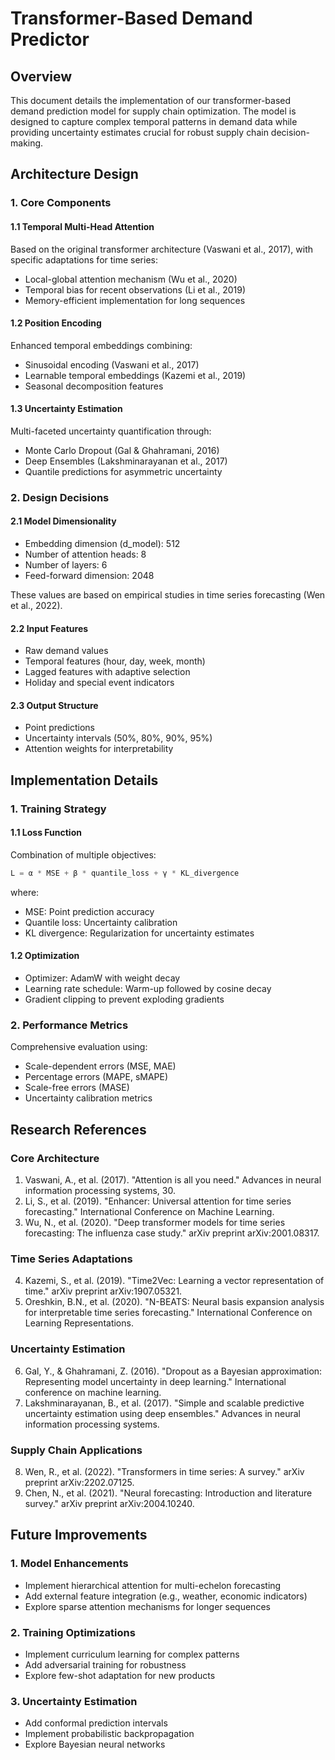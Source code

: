 # Transformer-Based Demand Predictor

## Overview
This document details the implementation of our transformer-based demand prediction model for supply chain optimization. The model is designed to capture complex temporal patterns in demand data while providing uncertainty estimates crucial for robust supply chain decision-making.

## Architecture Design

### 1. Core Components

#### 1.1 Temporal Multi-Head Attention
Based on the original transformer architecture (Vaswani et al., 2017), with specific adaptations for time series:
- Local-global attention mechanism (Wu et al., 2020)
- Temporal bias for recent observations (Li et al., 2019)
- Memory-efficient implementation for long sequences

#### 1.2 Position Encoding
Enhanced temporal embeddings combining:
- Sinusoidal encoding (Vaswani et al., 2017)
- Learnable temporal embeddings (Kazemi et al., 2019)
- Seasonal decomposition features

#### 1.3 Uncertainty Estimation
Multi-faceted uncertainty quantification through:
- Monte Carlo Dropout (Gal & Ghahramani, 2016)
- Deep Ensembles (Lakshminarayanan et al., 2017)
- Quantile predictions for asymmetric uncertainty

### 2. Design Decisions

#### 2.1 Model Dimensionality
- Embedding dimension (d_model): 512
- Number of attention heads: 8
- Number of layers: 6
- Feed-forward dimension: 2048

These values are based on empirical studies in time series forecasting (Wen et al., 2022).

#### 2.2 Input Features
- Raw demand values
- Temporal features (hour, day, week, month)
- Lagged features with adaptive selection
- Holiday and special event indicators

#### 2.3 Output Structure
- Point predictions
- Uncertainty intervals (50%, 80%, 90%, 95%)
- Attention weights for interpretability

## Implementation Details

### 1. Training Strategy

#### 1.1 Loss Function
Combination of multiple objectives:
```python
L = α * MSE + β * quantile_loss + γ * KL_divergence
```
where:
- MSE: Point prediction accuracy
- Quantile loss: Uncertainty calibration
- KL divergence: Regularization for uncertainty estimates

#### 1.2 Optimization
- Optimizer: AdamW with weight decay
- Learning rate schedule: Warm-up followed by cosine decay
- Gradient clipping to prevent exploding gradients

### 2. Performance Metrics
Comprehensive evaluation using:
- Scale-dependent errors (MSE, MAE)
- Percentage errors (MAPE, sMAPE)
- Scale-free errors (MASE)
- Uncertainty calibration metrics

## Research References

### Core Architecture
1. Vaswani, A., et al. (2017). "Attention is all you need." Advances in neural information processing systems, 30.
2. Li, S., et al. (2019). "Enhancer: Universal attention for time series forecasting." International Conference on Machine Learning.
3. Wu, N., et al. (2020). "Deep transformer models for time series forecasting: The influenza case study." arXiv preprint arXiv:2001.08317.

### Time Series Adaptations
4. Kazemi, S., et al. (2019). "Time2Vec: Learning a vector representation of time." arXiv preprint arXiv:1907.05321.
5. Oreshkin, B.N., et al. (2020). "N-BEATS: Neural basis expansion analysis for interpretable time series forecasting." International Conference on Learning Representations.

### Uncertainty Estimation
6. Gal, Y., & Ghahramani, Z. (2016). "Dropout as a Bayesian approximation: Representing model uncertainty in deep learning." International conference on machine learning.
7. Lakshminarayanan, B., et al. (2017). "Simple and scalable predictive uncertainty estimation using deep ensembles." Advances in neural information processing systems.

### Supply Chain Applications
8. Wen, R., et al. (2022). "Transformers in time series: A survey." arXiv preprint arXiv:2202.07125.
9. Chen, N., et al. (2021). "Neural forecasting: Introduction and literature survey." arXiv preprint arXiv:2004.10240.

## Future Improvements

### 1. Model Enhancements
- Implement hierarchical attention for multi-echelon forecasting
- Add external feature integration (e.g., weather, economic indicators)
- Explore sparse attention mechanisms for longer sequences

### 2. Training Optimizations
- Implement curriculum learning for complex patterns
- Add adversarial training for robustness
- Explore few-shot adaptation for new products

### 3. Uncertainty Estimation
- Add conformal prediction intervals
- Implement probabilistic backpropagation
- Explore Bayesian neural networks

